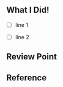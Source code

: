 ## What I Did!
<!-- 작업 내용과 참고 스크린샷 첨부 -->

* [ ] line 1
* [ ] line 2



## Review Point
<!-- 리뷰가 필요한 포인트와 해당 되는 커밋을 링크로 걸어주세요. -->



## Reference
<!-- 참고한 자료를 작성해주세요 -->

